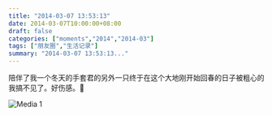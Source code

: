 ```yaml
---
title: "2014-03-07 13:53:13"
date: 2014-03-07T10:00:00+08:00
draft: false
categories: ["moments","2014","2014-03"]
tags: ["朋友圈","生活记录"]
summary: "2014-03-07 13:53:13..."
---
```


陪伴了我一个冬天的手套君的另外一只终于在这个大地刚开始回春的日子被粗心的我搞不见了。好伤感。

![Media 1](/Moments/photos/2014-03-07/201403071353130.jpg)

